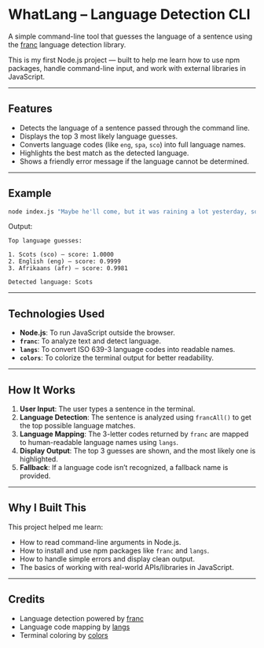 
# WhatLang – Language Detection CLI

A simple command-line tool that guesses the language of a sentence using the [franc](https://www.npmjs.com/package/franc) language detection library.

This is my first Node.js project — built to help me learn how to use npm packages, handle command-line input, and work with external libraries in JavaScript.

---

## Features

- Detects the language of a sentence passed through the command line.
- Displays the top 3 most likely language guesses.
- Converts language codes (like `eng`, `spa`, `sco`) into full language names.
- Highlights the best match as the detected language.
- Shows a friendly error message if the language cannot be determined.

---

## Example

```bash
node index.js "Maybe he'll come, but it was raining a lot yesterday, so I don't know."
```

Output:

```
Top language guesses:

1. Scots (sco) – score: 1.0000
2. English (eng) – score: 0.9999
3. Afrikaans (afr) – score: 0.9981

Detected language: Scots
```

---

## Technologies Used

- **Node.js**: To run JavaScript outside the browser.
- **`franc`**: To analyze text and detect language.
- **`langs`**: To convert ISO 639-3 language codes into readable names.
- **`colors`**: To colorize the terminal output for better readability.

---

## How It Works

1. **User Input**: The user types a sentence in the terminal.
2. **Language Detection**: The sentence is analyzed using `francAll()` to get the top possible language matches.
3. **Language Mapping**: The 3-letter codes returned by `franc` are mapped to human-readable language names using `langs`.
4. **Display Output**: The top 3 guesses are shown, and the most likely one is highlighted.
5. **Fallback**: If a language code isn’t recognized, a fallback name is provided.

---

## Why I Built This

This project helped me learn:

- How to read command-line arguments in Node.js.
- How to install and use npm packages like `franc` and `langs`.
- How to handle simple errors and display clean output.
- The basics of working with real-world APIs/libraries in JavaScript.

---

## Credits

- Language detection powered by [franc](https://www.npmjs.com/package/franc)
- Language code mapping by [langs](https://www.npmjs.com/package/langs)
- Terminal coloring by [colors](https://www.npmjs.com/package/colors)
